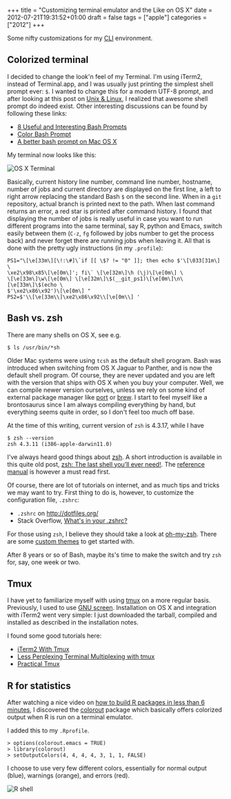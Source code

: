 +++
title = "Customizing terminal emulator and the Like on OS X"
date = 2012-07-21T19:31:52+01:00
draft = false
tags = ["apple"]
categories = ["2012"]
+++

Some nifty customizations for my [CLI](http://en.wikipedia.org/wiki/Command-line_interface) environment.

## Colorized terminal

I decided to change the look'n feel of my Terminal. I'm using iTerm2, instead of Terminal.app, and I was usually just printing the simplest shell prompt ever: `$`. I wanted to change this for a modern UTF-8 prompt, and after looking at this post on [Unix & Linux](http://unix.stackexchange.com/q/25903), I realized that awesome shell prompt do indeed exist. Other interesting discussions can be found by following these links:

- [8 Useful and Interesting Bash Prompts](http://bit.ly/MO0oJ9)
- [Color Bash Prompt](http://bit.ly/O5bwV8)
- [A better bash prompt on Mac OS X](http://bit.ly/MO0sJ1)

My terminal now looks like this:

![OS X Terminal](/img/20120721103526.png)

Basically, current history line number, command line number, hostname, number of jobs and current directory are displayed on the first line, a left to right arrow replacing the standard Bash `$` on the second line. When in a `git` repository, actual branch is printed next to the path. When last command returns an error, a red star is printed after command history. I found that displaying the number of jobs is really useful in case you want to run different programs into the same terminal, say R, python and Emacs, switch easily between them (`C-z`, `fg` followed by jobs number to get the process back) and never forget there are running jobs when leaving it. All that is done with the pretty ugly instructions (in my `.profile`):

```
PS1="\[\e[33m\][\!:\#]\`if [[ \$? != "0" ]]; then echo $'\[\033[31m\] \
\xe2\x98\x85\[\e[0m\]'; fi\` \[\e[32m\]\h (\j)\[\e[0m\] \ 
\[\e[33m\]\w\[\e[0m\] \[\e[32m\]\$(__git_ps1)\[\e[0m\]\n\[\e[33m\]\$(echo \
$'\xe2\x86\x92')\[\e[0m\] "
PS2=$'\\[\e[33m\\]\xe2\x86\x92\\[\e[0m\\] '
```

## Bash vs. zsh

There are many shells on OS X, see e.g.

```
$ ls /usr/bin/*sh
```

Older Mac systems were using `tcsh` as the default shell program. Bash was introduced when switching from OS X Jaguar to Panther, and is now the default shell program. Of course, they are never updated and you are left with the version that ships with OS X when you buy your computer. Well, we can compile newer version ourselves, unless we rely on some kind of external package manager like [port](http://www.macports.org/) or [brew](http://mxcl.github.com/homebrew/). I start to feel myself like a brontosaurus since I am always compiling everything by hand, but everything seems quite in order, so I don't feel too much off base.

At the time of this writing, current version of `zsh` is 4.3.17, while I have

```
$ zsh --version
zsh 4.3.11 (i386-apple-darwin11.0)
```

I've always heard good things about [zsh](http://zsh.sourceforge.net/). A short introduction is available in this quite old post, [zsh: The last shell you’ll ever need!](http://bit.ly/Pq6Ruo). The [reference manual](http://bit.ly/LEbeW3) is however a must read first.

Of course, there are lot of tutorials on internet, and as much tips and tricks we may want to try. First thing to do is, however, to customize the configuration file, `.zshrc`:

- `.zshrc` on <http://dotfiles.org/>
- Stack Overflow, [What's in your .zshrc?](http://stackoverflow.com/q/171563/420055)

For those using `zsh`, I believe they should take a look at [oh-my-zsh](https://github.com/robbyrussell/oh-my-zsh). There are some [custom themes](https://github.com/robbyrussell/oh-my-zsh/wiki/themes) to get started with.

After 8 years or so of Bash, maybe its's time to make the switch and try `zsh` for, say, one week or two.


## Tmux

I have yet to familiarize myself with using [tmux](http://tmux.sourceforge.net/) on a more regular basis. Previously, I used to use [GNU screen](http://www.gnu.org/software/screen/). Installation on OS X and integration with iTerm2 went very simple: I just downloaded the tarball, compiled and installed as described in the installation notes.

I found some good tutorials here:

- [iTerm2 With Tmux](http://bit.ly/PpSXIN)
- [Less Perplexing Terminal Multiplexing with tmux](http://bit.ly/Q31dDb)
- [Practical Tmux](http://mutelight.org/practical-tmux)


## R for statistics

After watching a nice video on [how to build R packages in less than 6 minutes](http://bit.ly/PpX3Az), I discovered the [colorout](http://cran.r-project.org/web/packages/colorout/index.html) package which basically offers colorized output when R is run on a terminal emulator.

I added this to my `.Rprofile`.

```
> options(colorout.emacs = TRUE)
> library(colorout)
> setOutputColors(4, 4, 4, 4, 3, 1, 1, FALSE)
```

I choose to use very few different colors, essentially for normal output (blue), warnings (orange), and errors (red).

![R shell](/img/20120721112832.png)
